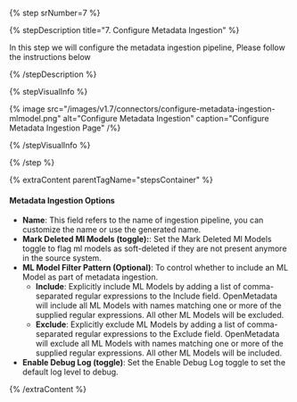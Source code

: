 {% step srNumber=7 %}

{% stepDescription title="7. Configure Metadata Ingestion" %}

In this step we will configure the metadata ingestion pipeline,
Please follow the instructions below

{% /stepDescription %}

{% stepVisualInfo %}

{% image
src="/images/v1.7/connectors/configure-metadata-ingestion-mlmodel.png"
alt="Configure Metadata Ingestion"
caption="Configure Metadata Ingestion Page" /%}

{% /stepVisualInfo %}

{% /step %}

{% extraContent parentTagName="stepsContainer" %}

#### Metadata Ingestion Options

- **Name**: This field refers to the name of ingestion pipeline, you can customize the name or use the generated name.
- **Mark Deleted Ml Models (toggle):**: Set the Mark Deleted Ml Models toggle to flag ml models as soft-deleted if they are not present anymore in the source system.
- **ML Model Filter Pattern (Optional)**: To control whether to include an ML Model as part of metadata ingestion.
    - **Include**: Explicitly include ML Models by adding a list of comma-separated regular expressions to the Include field. OpenMetadata will include all ML Models with names matching one or more of the supplied regular expressions. All other ML Models will be excluded.
    - **Exclude**: Explicitly exclude ML Models by adding a list of comma-separated regular expressions to the Exclude field. OpenMetadata will exclude all ML Models with names matching one or more of the supplied regular expressions. All other ML Models will be included.
- **Enable Debug Log (toggle)**: Set the Enable Debug Log toggle to set the default log level to debug.

{% /extraContent %}
